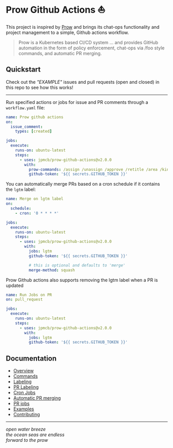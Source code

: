 # Prow Github Actions ⛵️

This project is inspired by [Prow](https://github.com/kubernetes/test-infra/tree/master/prow) and brings its chat-ops functionality and project management to a simple, Github actions workflow.

> Prow is a Kubernetes based CI/CD system ... and provides GitHub automation in the form of policy enforcement, chat-ops via /foo style commands, and automatic PR merging.

## Quickstart

Check out the _"EXAMPLE"_ issues and pull requests (open and closed) in this repo to see how this works!

---
Run specified actions or jobs for issue and PR comments through a `workflow.yaml` file:

```yaml
name: Prow github actions
on:
  issue_comment:
    types: [created]

jobs:
  execute:
    runs-on: ubuntu-latest
    steps:
      - uses: jpmcb/prow-github-actions@v2.0.0
        with:
          prow-commands: /assign /unassign /approve /retitle /area /kind /priority /remove /lgtm /close /reopen /lock /milestone /hold /cc /uncc
          github-token: '${{ secrets.GITHUB_TOKEN }}'
```

You can automatically merge PRs based on a cron schedule if it contains the `lgtm` label:

```yaml
name: Merge on lgtm label
on:
  schedule:
    - cron: '0 * * * *'

jobs:
  execute:
    runs-on: ubuntu-latest
    steps:
      - uses: jpmcb/prow-github-actions@v2.0.0
        with:
          jobs: lgtm
          github-token: '${{ secrets.GITHUB_TOKEN }}'

          # this is optional and defaults to 'merge'
          merge-method: squash
```

Prow Github actions also supports removing the lgtm label when a PR is updated

```yaml
name: Run Jobs on PR
on: pull_request

jobs:
  execute:
    runs-on: ubuntu-latest
    steps:
      - uses: jpmcb/prow-github-actions@v2.0.0
        with:
          jobs: lgtm
          github-token: '${{ secrets.GITHUB_TOKEN }}'
```

## Documentation
- [Overview](./docs/overview.md)
- [Commands](./docs/commands.md)
- [Labeling](./docs/labeling.md)
- [PR Labeling](./docs/pr-labeling.md)
- [Cron Jobs](./docs/cron-jobs.md)
- [Automatic PR merging](./docs/automatic-merging.md)
- [PR jobs](./docs/pr-jobs.md)
- [Examples](./docs/examples.md)
- [Contributing](./docs/contributing.md)

---

_open water breeze  
the ocean seas are endless  
forward to the prow_  
